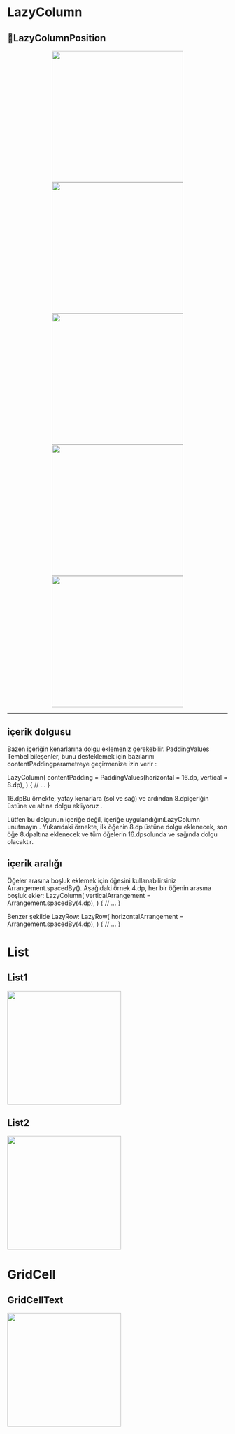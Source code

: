 # LazyColumn

## 💫LazyColumnPosition
<p align="center">
  <img src="images/ss1.jpg" width="300" />
  <img src="images/ss2.jpg" width="300" />
  <img src="images/ss3.jpg" width="300" />
  <img src="images/ss4.jpg" width="300" />
  <img src="images/ss5.jpg" width="300" />
</p>


---------------------------------------------------

## içerik dolgusu
Bazen içeriğin kenarlarına dolgu eklemeniz gerekebilir. PaddingValues Tembel bileşenler, bunu desteklemek için bazılarını contentPaddingparametreye geçirmenize izin verir :

LazyColumn(
    contentPadding = PaddingValues(horizontal = 16.dp, vertical = 8.dp),
) {
    // ...
}

16.dpBu örnekte, yatay kenarlara (sol ve sağ) ve ardından 8.dpiçeriğin üstüne ve altına dolgu ekliyoruz .

Lütfen bu dolgunun içeriğe değil, içeriğe uygulandığınıLazyColumn unutmayın . Yukarıdaki örnekte, ilk öğenin 8.dp üstüne dolgu eklenecek, son öğe 8.dpaltına eklenecek ve tüm öğelerin 16.dpsolunda ve sağında dolgu olacaktır.


## içerik aralığı
Öğeler arasına boşluk eklemek için öğesini kullanabilirsiniz Arrangement.spacedBy(). Aşağıdaki örnek 4.dp, her bir öğenin arasına boşluk ekler:
LazyColumn(
    verticalArrangement = Arrangement.spacedBy(4.dp),
) {
    // ...
}

Benzer şekilde LazyRow:
LazyRow(
    horizontalArrangement = Arrangement.spacedBy(4.dp),
) {
    // ...
}

# List

## List1                                    
<img src="/images/list1.jpg" width="260"> 

## List2                                    
<img src="/images/list2.jpg" width="260">                                   

# GridCell

## GridCellText
<img src="/images/Grid1.jpg" width="260">
